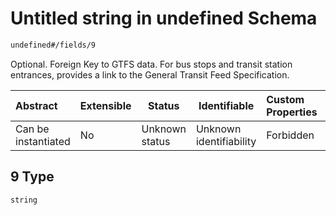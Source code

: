 # Untitled string in undefined Schema

```txt
undefined#/fields/9
```

Optional. Foreign Key to GTFS data. For bus stops and transit station entrances, provides a link to the General Transit Feed Specification.


| Abstract            | Extensible | Status         | Identifiable            | Custom Properties | Additional Properties | Access Restrictions | Defined In                                                                      |
| :------------------ | ---------- | -------------- | ----------------------- | :---------------- | --------------------- | ------------------- | ------------------------------------------------------------------------------- |
| Can be instantiated | No         | Unknown status | Unknown identifiability | Forbidden         | Allowed               | none                | [location.schema.json\*](../../out/location.schema.json "open original schema") |

## 9 Type

`string`
